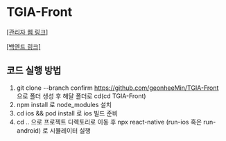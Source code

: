 # TGIA-Front
[[관리자 웹 링크]](https://github.com/geonheeMin/TGIA-Web)

[[백엔드 링크]](https://github.com/geonheeMin/TGIA-Back)

코드 실행 방법
-------------
1. git clone --branch confirm https://github.com/geonheeMin/TGIA-Front 으로 폴더 생성 후 해달 폴더로 cd(cd TGIA-Front)
2. npm install 로 node_modules 설치
3. cd ios && pod install 로 ios 빌드 준비
4. cd .. 으로 프로젝트 디렉토리로 이동 후 npx react-native (run-ios 혹은 run-android) 로 시뮬레이터 실행
